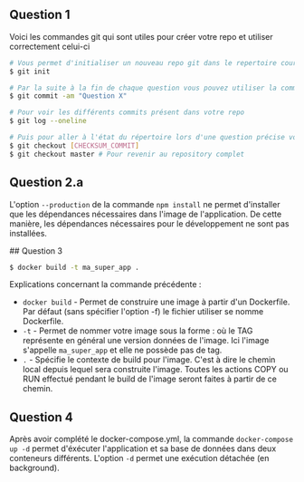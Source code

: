 ## Question 1

Voici les commandes git qui sont utiles pour créer votre repo et utiliser correctement celui-ci

```bash
# Vous permet d'initialiser un nouveau repo git dans le repertoire courant
$ git init

# Par la suite à la fin de chaque question vous pouvez utiliser la commande suivante (depuis la racine de votre dépôt git)
$ git commit -am "Question X"

# Pour voir les différents commits présent dans votre repo
$ git log --oneline

# Puis pour aller à l'état du répertoire lors d'une question précise vous pouvez utiliser
$ git checkout [CHECKSUM_COMMIT]
$ git checkout master # Pour revenir au repository complet
```

## Question 2.a

L'option `--production` de la commande `npm install` ne permet d'installer que les dépendances nécessaires dans l'image de l'application. De cette manière, les dépendances nécessaires pour le développement ne sont pas installées.

## Question 3

```bash
$ docker build -t ma_super_app .
```

Explications concernant la commande précédente :
- `docker build` - Permet de construire une image à partir d'un Dockerfile. Par défaut (sans spécifier l'option -f) le fichier utiliser se nomme Dockerfile.
- `-t` - Permet de nommer votre image sous la forme <IMAGE>:<TAG> où le TAG représente en général une version données de l'image. Ici l'image s'appelle `ma_super_app` et elle ne possède pas de tag.
- `.` - Spécifie le contexte de build pour l'image. C'est à dire le chemin local depuis lequel sera construite l'image. Toutes les actions COPY ou RUN effectué pendant le build de l'image seront faites à partir de ce chemin.

## Question 4

Après avoir complété le docker-compose.yml, la commande `docker-compose up -d` permet d'éxécuter l'application et sa base de données dans deux conteneurs différents. L'option `-d` permet une exécution détachée (en background). 